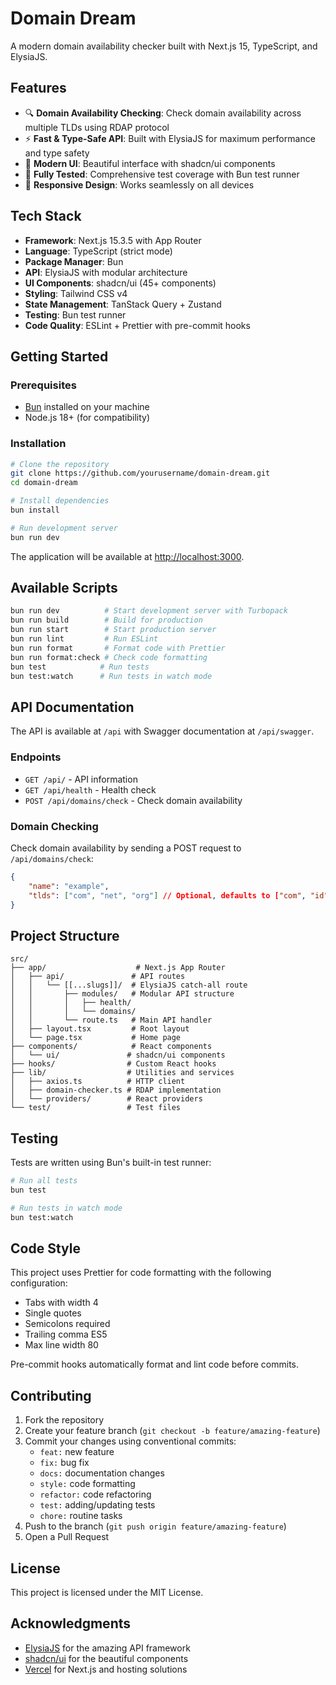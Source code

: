 # Domain Dream

A modern domain availability checker built with Next.js 15, TypeScript, and ElysiaJS.

## Features

- 🔍 **Domain Availability Checking**: Check domain availability across multiple TLDs using RDAP protocol
- ⚡ **Fast & Type-Safe API**: Built with ElysiaJS for maximum performance and type safety
- 🎨 **Modern UI**: Beautiful interface with shadcn/ui components
- 🧪 **Fully Tested**: Comprehensive test coverage with Bun test runner
- 📱 **Responsive Design**: Works seamlessly on all devices

## Tech Stack

- **Framework**: Next.js 15.3.5 with App Router
- **Language**: TypeScript (strict mode)
- **Package Manager**: Bun
- **API**: ElysiaJS with modular architecture
- **UI Components**: shadcn/ui (45+ components)
- **Styling**: Tailwind CSS v4
- **State Management**: TanStack Query + Zustand
- **Testing**: Bun test runner
- **Code Quality**: ESLint + Prettier with pre-commit hooks

## Getting Started

### Prerequisites

- [Bun](https://bun.sh) installed on your machine
- Node.js 18+ (for compatibility)

### Installation

```bash
# Clone the repository
git clone https://github.com/yourusername/domain-dream.git
cd domain-dream

# Install dependencies
bun install

# Run development server
bun run dev
```

The application will be available at [http://localhost:3000](http://localhost:3000).

## Available Scripts

```bash
bun run dev          # Start development server with Turbopack
bun run build        # Build for production
bun run start        # Start production server
bun run lint         # Run ESLint
bun run format       # Format code with Prettier
bun run format:check # Check code formatting
bun test            # Run tests
bun test:watch      # Run tests in watch mode
```

## API Documentation

The API is available at `/api` with Swagger documentation at `/api/swagger`.

### Endpoints

- `GET /api/` - API information
- `GET /api/health` - Health check
- `POST /api/domains/check` - Check domain availability

### Domain Checking

Check domain availability by sending a POST request to `/api/domains/check`:

```json
{
	"name": "example",
	"tlds": ["com", "net", "org"] // Optional, defaults to ["com", "id", "org"]
}
```

## Project Structure

```
src/
├── app/                    # Next.js App Router
│   ├── api/               # API routes
│   │   └── [[...slugs]]/  # ElysiaJS catch-all route
│   │       ├── modules/   # Modular API structure
│   │       │   ├── health/
│   │       │   └── domains/
│   │       └── route.ts   # Main API handler
│   ├── layout.tsx         # Root layout
│   └── page.tsx           # Home page
├── components/            # React components
│   └── ui/               # shadcn/ui components
├── hooks/                # Custom React hooks
├── lib/                  # Utilities and services
│   ├── axios.ts          # HTTP client
│   ├── domain-checker.ts # RDAP implementation
│   └── providers/        # React providers
└── test/                 # Test files
```

## Testing

Tests are written using Bun's built-in test runner:

```bash
# Run all tests
bun test

# Run tests in watch mode
bun test:watch
```

## Code Style

This project uses Prettier for code formatting with the following configuration:

- Tabs with width 4
- Single quotes
- Semicolons required
- Trailing comma ES5
- Max line width 80

Pre-commit hooks automatically format and lint code before commits.

## Contributing

1. Fork the repository
2. Create your feature branch (`git checkout -b feature/amazing-feature`)
3. Commit your changes using conventional commits:
    - `feat:` new feature
    - `fix:` bug fix
    - `docs:` documentation changes
    - `style:` code formatting
    - `refactor:` code refactoring
    - `test:` adding/updating tests
    - `chore:` routine tasks
4. Push to the branch (`git push origin feature/amazing-feature`)
5. Open a Pull Request

## License

This project is licensed under the MIT License.

## Acknowledgments

- [ElysiaJS](https://elysiajs.com) for the amazing API framework
- [shadcn/ui](https://ui.shadcn.com) for the beautiful components
- [Vercel](https://vercel.com) for Next.js and hosting solutions
